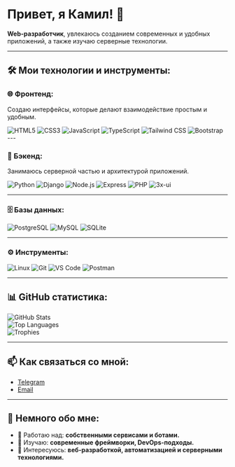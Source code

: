 <h1>Привет, я Камил! 👋</h1>

<p><b>Web-разработчик</b>, увлекаюсь созданием современных и удобных приложений, а также изучаю серверные технологии.</p>

---

## 🛠️ Мои технологии и инструменты:

### 🌐 Фронтенд:
Создаю интерфейсы, которые делают взаимодействие простым и удобным.

<div>
  <img src="https://img.shields.io/badge/HTML5-%23E34F26.svg?style=for-the-badge&logo=html5&logoColor=white" alt="HTML5" />
  <img src="https://img.shields.io/badge/CSS3-%231572B6.svg?style=for-the-badge&logo=css3&logoColor=white" alt="CSS3" />
  <img src="https://img.shields.io/badge/JavaScript-%23F7DF1E.svg?style=for-the-badge&logo=javascript&logoColor=black" alt="JavaScript" />
  <img src="https://img.shields.io/badge/TypeScript-%23007ACC.svg?style=for-the-badge&logo=typescript&logoColor=white" alt="TypeScript" />
  <img src="https://img.shields.io/badge/Tailwind_CSS-%2306B6D4.svg?style=for-the-badge&logo=tailwindcss&logoColor=white" alt="Tailwind CSS" />
  <img src="https://img.shields.io/badge/Bootstrap-%237952B3.svg?style=for-the-badge&logo=bootstrap&logoColor=white" alt="Bootstrap" />
</div>
---

### 🔧 Бэкенд:
Занимаюсь серверной частью и архитектурой приложений.

<div>
  <img src="https://img.shields.io/badge/Python-%233776AB.svg?style=for-the-badge&logo=python&logoColor=yellow" alt="Python" />
  <img src="https://img.shields.io/badge/Django-%23092E20.svg?style=for-the-badge&logo=django&logoColor=white" alt="Django" />
  <img src="https://img.shields.io/badge/Node.js-%23339933.svg?style=for-the-badge&logo=node.js&logoColor=white" alt="Node.js" />
  <img src="https://img.shields.io/badge/Express-%23000000.svg?style=for-the-badge&logo=express&logoColor=white" alt="Express" />
  <img src="https://img.shields.io/badge/PHP-%23777BB4.svg?style=for-the-badge&logo=php&logoColor=white" alt="PHP" />
  <img src="https://img.shields.io/badge/3x--ui-%23000000.svg?style=for-the-badge&logo=vercel&logoColor=white" alt="3x-ui" />
</div>

---

### 🗄 Базы данных:
<div>
  <img src="https://img.shields.io/badge/PostgreSQL-%234169E1.svg?style=for-the-badge&logo=postgresql&logoColor=white" alt="PostgreSQL" />
  <img src="https://img.shields.io/badge/MySQL-%234479A1.svg?style=for-the-badge&logo=mysql&logoColor=white" alt="MySQL" />
  <img src="https://img.shields.io/badge/SQLite-%23003B57.svg?style=for-the-badge&logo=sqlite&logoColor=white" alt="SQLite" />
</div>

---

### ⚙️ Инструменты:
<div>
  <img src="https://img.shields.io/badge/Linux-%23FCC624.svg?style=for-the-badge&logo=linux&logoColor=black" alt="Linux" />
  <img src="https://img.shields.io/badge/Git-%23F05033.svg?style=for-the-badge&logo=git&logoColor=white" alt="Git" />
  <img src="https://img.shields.io/badge/Visual_Studio_Code-%23007ACC.svg?style=for-the-badge&logo=visual-studio-code&logoColor=white" alt="VS Code" />
  <img src="https://img.shields.io/badge/Postman-%23FF6C37.svg?style=for-the-badge&logo=postman&logoColor=white" alt="Postman" />
</div>

---

## 📊 GitHub статистика:
<img src="https://github-readme-stats.vercel.app/api?username=sal1hov&show_icons=true&theme=radical" alt="GitHub Stats" />
<br />
<img src="https://github-readme-stats.vercel.app/api/top-langs/?username=sal1hov&layout=compact&theme=radical" alt="Top Languages" />
<br />
<img src="https://github-profile-trophy.vercel.app/?username=sal1hov&theme=dracula&margin-w=15" alt="Trophies" />

---

## 📫 Как связаться со мной:
- [Telegram](https://t.me/whowhosed)  
- [Email](mailto:nhtxwd@gmail.com)  

---

## 👋 Немного обо мне:
- 🔭 Работаю над: **собственными сервисами и ботами.**  
- 🌱 Изучаю: **современные фреймворки, DevOps-подходы.**  
- 💬 Интересуюсь: **веб-разработкой, автоматизацией и серверными технологиями.**  
